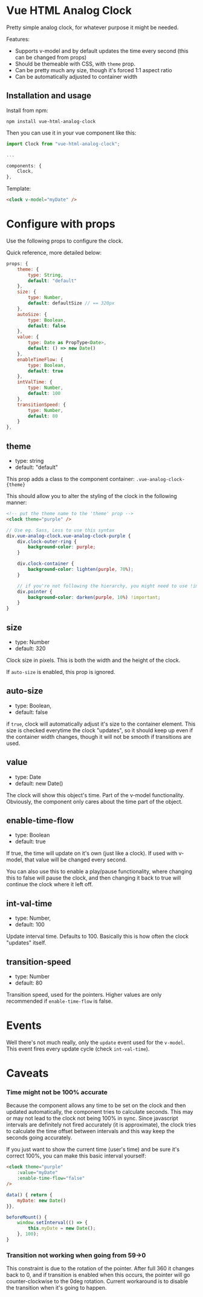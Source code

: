 # Vue HTML Analog Clock

Pretty simple analog clock, for whatever purpose it might be needed.

Features:
- Supports v-model and by default updates the time every second (this can be changed from props)
- Should be themeable with CSS, with `theme` prop.
- Can be pretty much any size, though it's forced 1:1 aspect ratio
- Can be automatically adjusted to container width

## Installation and usage
Install from npm:
```
npm install vue-html-analog-clock
```

Then you can use it in your vue component like this:
```javascript
import Clock from "vue-html-analog-clock";

...

components: {
	Clock,
},
```
Template:
```html
<clock v-model="myDate" />
```

# Configure with props
Use the following props to configure the clock.

Quick reference, more detailed below:
```javascript
props: {
	theme: {
		type: String,
		default: "default"
	},
	size: {
		type: Number,
		default: defaultSize // == 320px
	},
	autoSize: {
		type: Boolean,
		default: false
	},
	value: {
		type: Date as PropType<Date>,
		default: () => new Date()
	},
	enableTimeFlow: {
		type: Boolean,
		default: true
	},
	intValTime: {
		type: Number,
		default: 100
	},
	transitionSpeed: {
		type: Number,
		default: 80
	}
},
```

## theme
- type: string
- default: "default"

This prop adds a class to the component container: `.vue-analog-clock-{theme}`

This should allow you to alter the styling of the clock in the following manner:
```html
<!-- put the theme name to the 'theme' prop -->
<clock theme="purple" />
```
```scss
// Use eg. Sass, Less to use this syntax
div.vue-analog-clock.vue-analog-clock-purple {
	div.clock-outer-ring {
		background-color: purple;
	}

	div.clock-container {
		background-color: lighten(purple, 70%);
	}

	// if you're not following the hierarchy, you might need to use !important
	div.pointer {
		background-color: darken(purple, 10%) !important;
	}
}
```

## size
- type: Number
- default: 320

Clock size in pixels. This is both the width and the height of the clock.

If `auto-size` is enabled, this prop is ignored.

## auto-size
- type: Boolean,
- default: false

if `true`, clock will automatically adjust it's size to the container element. This size is checked everytime the clock "updates", so it should keep up even if the container width changes, though it will not be smooth if transitions are used.

## value 
- type: Date
- default: new Date()

The clock will show this object's time. Part of the v-model functionality. Obviously, the component only cares about the time part of the object.

## enable-time-flow
- type: Boolean
- default: true

If true, the time will update on it's own (just like a clock). If used with v-model, that value will be changed every second.

You can also use this to enable a play/pause functionality, where changing this to false will pause the clock, and then changing it back to true will continue the clock where it left off.

## int-val-time 
- type: Number,
- default: 100

Update interval time. Defaults to 100. Basically this is how often the clock "updates" itself.

## transition-speed
- type: Number
- default: 80

Transition speed, used for the pointers. Higher values are only recommended if `enable-time-flow` is false.

# Events
Well there's not much really, only the `update` event used for the `v-model`. This event fires every update cycle (check `int-val-time`).

# Caveats
### Time might not be 100% accurate
Because the component allows any time to be set on the clock and then updated automatically, the component tries to calculate seconds. This may or may not lead to the clock not being 100% in sync. Since javascript intervals are definitely not fired accurately (it is approximate), the clock tries to calculate the time offset between intervals and this way keep the seconds going accurately.

If you just want to show the current time (user's time) and be sure it's correct 100%, you can make this basic interval yourself:
```html
<clock theme="purple" 
	:value="myDate" 
	:enable-time-flow="false" 
/>
```
```javascript
data() { return {
	myDate: new Date()
}},

beforeMount() {
	window.setInterval(() => {
		this.myDate = new Date();
	}, 100);
}
```

### Transition not working when going from 59->0
This constraint is due to the rotation of the pointer. After full 360 it changes back to 0, and if transition is enabled when this occurs, the pointer will go counter-clockwise to the 0deg rotation. Current workaround is to disable the transition when it's going to happen.